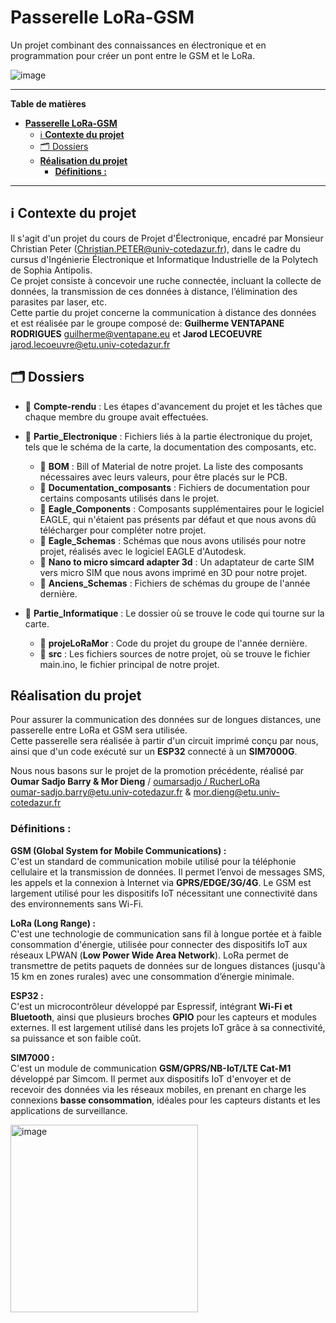 # **Passerelle LoRa-GSM**  
Un projet combinant des connaissances en électronique et en programmation pour créer un pont entre le GSM et le LoRa.

![image](https://github.com/user-attachments/assets/3acdb9e8-fed4-4b29-99b4-2c63c6d7694c)

----

**Table de matières**
- [**Passerelle LoRa-GSM**](#passerelle-lora-gsm)
  - [ℹ️ **Contexte du projet**](#ℹ️-contexte-du-projet)
  - [🗂️ Dossiers](#️-dossiers)
  - [**Réalisation du projet**](#réalisation-du-projet)
    - [**Définitions :**](#définitions-)

----

## ℹ️ **Contexte du projet**

Il s'agit d'un projet du cours de Projet d'Électronique, encadré par Monsieur Christian Peter (<Christian.PETER@univ-cotedazur.fr>), dans le cadre du cursus d'Ingénierie Électronique et Informatique Industrielle de la Polytech de Sophia Antipolis.  
Ce projet consiste à concevoir une ruche connectée, incluant la collecte de données, la transmission de ces données à distance, l’élimination des parasites par laser, etc.  
Cette partie du projet concerne la communication à distance des données et est réalisée par le groupe composé de:
**Guilherme VENTAPANE RODRIGUES** <guilherme@ventapane.eu>
et
**Jarod LECOEUVRE** <jarod.lecoeuvre@etu.univ-cotedazur.fr>

## 🗂️ Dossiers

- 📁 **Compte-rendu** : Les étapes d'avancement du projet et les tâches que chaque membre du groupe avait effectuées.

- 📁 **Partie_Electronique** : Fichiers liés à la partie électronique du projet, tels que le schéma de la carte, la documentation des composants, etc.
  - 📁 **BOM** : Bill of Material de notre projet. La liste des composants nécessaires avec leurs valeurs, pour être placés sur le PCB.
  - 📁 **Documentation_composants** : Fichiers de documentation pour certains composants utilisés dans le projet.
  - 📁 **Eagle_Components** : Composants supplémentaires pour le logiciel EAGLE, qui n'étaient pas présents par défaut et que nous avons dû télécharger pour compléter notre projet.
  - 📁 **Eagle_Schemas** : Schémas que nous avons utilisés pour notre projet, réalisés avec le logiciel EAGLE d'Autodesk.
  - 📁 **Nano to micro simcard adapter 3d** : Un adaptateur de carte SIM vers micro SIM que nous avons imprimé en 3D pour notre projet.
  - 📁 **Anciens_Schemas** : Fichiers de schémas du groupe de l'année dernière.

- 📁 **Partie_Informatique** : Le dossier où se trouve le code qui tourne sur la carte.
  - 📁 **projeLoRaMor** : Code du projet du groupe de l'année dernière.
  - 📁 **src** : Les fichiers sources de notre projet, où se trouve le fichier main.ino, le fichier principal de notre projet.


## **Réalisation du projet**  

Pour assurer la communication des données sur de longues distances, une passerelle entre LoRa et GSM sera utilisée.  
Cette passerelle sera réalisée à partir d'un circuit imprimé conçu par nous, ainsi que d'un code exécuté sur un **ESP32** connecté à un **SIM7000G**.

Nous nous basons sur le projet de la promotion précédente, réalisé par **Oumar Sadjo Barry & Mor Dieng** / [oumarsadjo / RucherLoRa](https://github.com/oumarsadjo/RucherLoRa)  
<oumar-sadjo.barry@etu.univ-cotedazur.fr> & <mor.dieng@etu.univ-cotedazur.fr>

### **Définitions :**  

**GSM (Global System for Mobile Communications) :**  
C'est un standard de communication mobile utilisé pour la téléphonie cellulaire et la transmission de données. Il permet l’envoi de messages SMS, les appels et la connexion à Internet via **GPRS/EDGE/3G/4G**. Le GSM est largement utilisé pour les dispositifs IoT nécessitant une connectivité dans des environnements sans Wi-Fi.  

**LoRa (Long Range) :**  
C'est une technologie de communication sans fil à longue portée et à faible consommation d'énergie, utilisée pour connecter des dispositifs IoT aux réseaux LPWAN (**Low Power Wide Area Network**). LoRa permet de transmettre de petits paquets de données sur de longues distances (jusqu'à 15 km en zones rurales) avec une consommation d’énergie minimale.  

**ESP32 :**  
C'est un microcontrôleur développé par Espressif, intégrant **Wi-Fi et Bluetooth**, ainsi que plusieurs broches **GPIO** pour les capteurs et modules externes. Il est largement utilisé dans les projets IoT grâce à sa connectivité, sa puissance et son faible coût.  

**SIM7000 :**  
C'est un module de communication **GSM/GPRS/NB-IoT/LTE Cat-M1** développé par Simcom. Il permet aux dispositifs IoT d'envoyer et de recevoir des données via les réseaux mobiles, en prenant en charge les connexions **basse consommation**, idéales pour les capteurs distants et les applications de surveillance.  

<img width="300" alt="image" src="https://github.com/user-attachments/assets/89d18e22-138f-430b-ac1e-dbb92593b67c"/>


